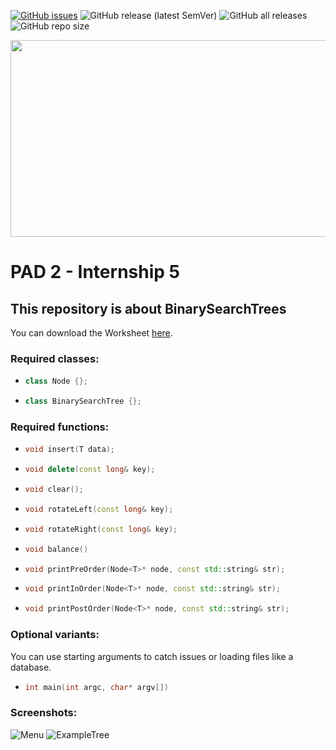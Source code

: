 [![GitHub issues](https://img.shields.io/github/issues/Backxtar/Praktikum-5?color=%23fc4e03)](https://github.com/Backxtar/Praktikum-5/issues)
![GitHub release (latest SemVer)](https://img.shields.io/github/v/release/Backxtar/Praktikum-5)
![GitHub all releases](https://img.shields.io/github/downloads/Backxtar/Praktikum-5/total?color=%2302b033)
![GitHub repo size](https://img.shields.io/github/repo-size/Backxtar/Praktikum-5?color=%2302b033)

<p align="center">
<img width="798" height="315" src="http://i.epvpimg.com/gYHJcab.png">
</p>

# PAD 2 - Internship 5
## This repository is about BinarySearchTrees
You can download the Worksheet [here](https://www.dropbox.com/s/9hhfpnlrvqa92if/Aufgabe%205.pdf?dl=0).

### Required classes:

* ```c++
  class Node {};
* ```c++
  class BinarySearchTree {};

### Required functions:
* ```c++
  void insert(T data);
* ```c++
  void delete(const long& key);
* ```c++
  void clear();
* ```c++
  void rotateLeft(const long& key);
* ```c++
  void rotateRight(const long& key);
* ```c++
  void balance()
* ```c++
  void printPreOrder(Node<T>* node, const std::string& str);
* ```c++
  void printInOrder(Node<T>* node, const std::string& str);
* ```c++
  void printPostOrder(Node<T>* node, const std::string& str);

### Optional variants:

You can use starting arguments to catch issues or loading files like a database.

* ```c++
  int main(int argc, char* argv[])

### Screenshots:
![Menu](http://i.epvpimg.com/1WtXaab.png)
![ExampleTree](http://i.epvpimg.com/In0Udab.png)

